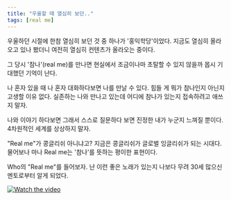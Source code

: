 ```yaml
---
title: "우울할 때 열심히 보던.."
tags: [real me]
---
```


우울하던 시절에 한참 열심히 보던 것 중 하나가 '홍익학당'이었다. 지금도 열심히 올라오고 있나 봤더니 여전히 열심히 컨텐츠가 올라오는 중이다.

그 당시 '참나'(real me)를 만나면 현실에서 조금이나마 초탈할 수 있지 않을까 몹시 기대했던 기억이 난다.

나 혼자 있을 때 나 혼자 대화하다보면 나를 만날 수 있다. 힘들 게 뭐가 참나인지 아닌지 고생할 이유 없다. 실존하는 나와 만나고 있는데 어디에 참나가 있는지 접속하려고 애쓰지 말자.

나와 이야기 하다보면 그래서 스스로 질문하다 보면 진정한 내가 누군지 느껴질 뿐이다. 4차원적인 세계를 상상하지 말자.

"Real me"가 콩글리쉬 아니냐고? 지금은 콩글리쉬가 글로벌 잉글리쉬가 되는 시대다. 물어보나 마나 Real me는 '참나'를 뜻하는 평이한 표현이다.

Who의 "Real me"를 들어보자. 난 이런 좋은 노래가 있는지 나보다 무려 30세 많으신 멘토로부터 알게 되었다. 

[![Watch the video](https://img.youtube.com/vi/H2h1MY70uag/hqdefault.jpg)](https://youtu.be/H2h1MY70uag)